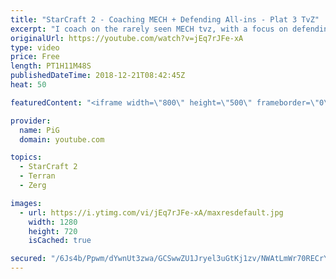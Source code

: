 ```yaml
---
title: "StarCraft 2 - Coaching MECH + Defending All-ins - Plat 3 TvZ"
excerpt: "I coach on the rarely seen MECH tvz, with a focus on defending aggressive play and some really helpful general advice in the second half of the coaching. -- Watch live at https://www.twitch.tv/x5_pig"
originalUrl: https://youtube.com/watch?v=jEq7rJFe-xA
type: video
price: Free
length: PT1H11M48S
publishedDateTime: 2018-12-21T08:42:45Z
heat: 50

featuredContent: "<iframe width=\"800\" height=\"500\" frameborder=\"0\" src=\"https://www.youtube.com/embed/jEq7rJFe-xA\" allow=\"accelerometer; autoplay; encrypted-media; gyroscope; picture-in-picture\" allowfullscreen></iframe>"

provider:
  name: PiG
  domain: youtube.com

topics:
  - StarCraft 2
  - Terran
  - Zerg

images:
  - url: https://i.ytimg.com/vi/jEq7rJFe-xA/maxresdefault.jpg
    width: 1280
    height: 720
    isCached: true

secured: "/6Js4b/Ppwm/dYwnUt3zwa/GCSwwZU1Jryel3uGtKj1zv/NWAtLmWr70RECrYfrJiaebzLkIegQjj+S59GNpULTHWKt7kDQNWcQPFYmHJg4CtiOpMAnsxl74Ysz2JzNf7R5YaOUM3zuEHu53Ftjl9hECo8QrEh7oomJkskc+nL1eFRC/6MtPRj8094QfQO9nxRhuCpRRCR03w7SKsMpAXYowW+xmzsXcYG1s7Le/uDIiISPwnP8CBZmLzeoYw3PODczZTv1ELifgtHS9aOdLz9x4a1yQh6RA1SXiAXO/dkskStyX4t3cWtHrImePg2p8BmrxzsVyqNu9aQfyc//4pL+9rcm/jhouQIDuACP+IAuDJ9BzKbF9Ucdl6/2tOJg/HhcyLS8dbqLuIexzzi24Y8xzmlFX2+a81IHhipDxy7c=;rKWwhpj6MlNNy1lq4V5eKw=="
---
```


